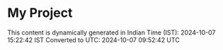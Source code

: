 # My Project

This content is dynamically generated in Indian Time (IST): 2024-10-07 15:22:42 IST
Converted to UTC: 2024-10-07 09:52:42 UTC
